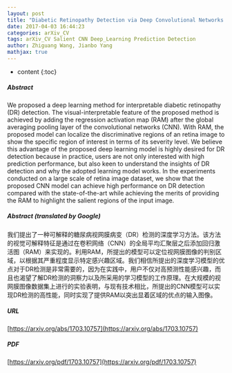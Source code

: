 ```yaml
---
layout: post
title: "Diabetic Retinopathy Detection via Deep Convolutional Networks for Discriminative Localization and Visual Explanation"
date: 2017-04-03 16:44:23
categories: arXiv_CV
tags: arXiv_CV Salient CNN Deep_Learning Prediction Detection
author: Zhiguang Wang, Jianbo Yang
mathjax: true
---
```


* content
{:toc}

##### Abstract
We proposed a deep learning method for interpretable diabetic retinopathy (DR) detection. The visual-interpretable feature of the proposed method is achieved by adding the regression activation map (RAM) after the global averaging pooling layer of the convolutional networks (CNN). With RAM, the proposed model can localize the discriminative regions of an retina image to show the specific region of interest in terms of its severity level. We believe this advantage of the proposed deep learning model is highly desired for DR detection because in practice, users are not only interested with high prediction performance, but also keen to understand the insights of DR detection and why the adopted learning model works. In the experiments conducted on a large scale of retina image dataset, we show that the proposed CNN model can achieve high performance on DR detection compared with the state-of-the-art while achieving the merits of providing the RAM to highlight the salient regions of the input image.

##### Abstract (translated by Google)
我们提出了一种可解释的糖尿病视网膜病变（DR）检测的深度学习方法。该方法的视觉可解释特征是通过在卷积网络（CNN）的全局平均汇聚层之后添加回归激活图（RAM）来实现的。利用RAM，所提出的模型可以定位视网膜图像的判别区域，以根据其严重程度显示特定感兴趣区域。我们相信所提出的深度学习模型的优点对于DR检测是非常需要的，因为在实践中，用户不仅对高预测性能感兴趣，而且也渴望了解DR检测的洞察力以及所采用的学习模型的工作原理。在大规模的视网膜图像数据集上进行的实验表明，与现有技术相比，所提出的CNN模型可以实现DR检测的高性能，同时实现了提供RAM以突出显着区域的优点的输入图像。

##### URL
[https://arxiv.org/abs/1703.10757](https://arxiv.org/abs/1703.10757)

##### PDF
[https://arxiv.org/pdf/1703.10757](https://arxiv.org/pdf/1703.10757)

